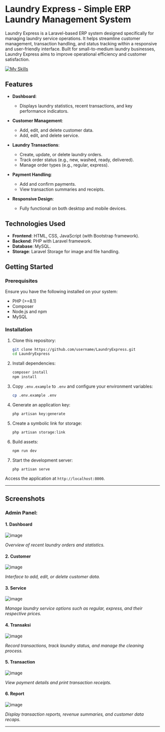 # Laundry Express - Simple ERP Laundry Management System

Laundry Express is a Laravel-based ERP system designed specifically for managing laundry service operations. It helps streamline customer management, transaction handling, and status tracking within a responsive and user-friendly interface. Built for small-to-medium laundry businesses, Laundry Express aims to improve operational efficiency and customer satisfaction.

[![My Skills](https://skillicons.dev/icons?i=laravel,php,vite,bootstrap,mysql,vscode,windows)](https://skillicons.dev)
## Features

- **Dashboard**: 
  - Displays laundry statistics, recent transactions, and key performance indicators.
  
- **Customer Management**:
  - Add, edit, and delete customer data.
  - Add, edit, and delete service.

- **Laundry Transactions**:
    - Create, update, or delete laundry orders.
    - Track order status (e.g., new, washed, ready, delivered).
    - Manage order types (e.g., regular, express).
    
- **Payment Handling**:
    - Add and confirm payments.
    - View transaction summaries and receipts.

- **Responsive Design**:
  - Fully functional on both desktop and mobile devices.

## Technologies Used

- **Frontend**: HTML, CSS, JavaScript (with Bootstrap framework).
- **Backend**: PHP with Laravel framework.
- **Database**: MySQL.
- **Storage**: Laravel Storage for image and file handling.

## Getting Started

### Prerequisites

Ensure you have the following installed on your system:

- PHP (>=8.1)
- Composer
- Node.js and npm
- MySQL

### Installation

1. Clone this repository:
   ```bash
   git clone https://github.com/username/LaundryExpress.git
   cd LaundryExpress
   ```

2. Install dependencies:
   ```bash
   composer install
   npm install
   ```

3. Copy `.env.example` to `.env` and configure your environment variables:
   ```bash
   cp .env.example .env
   ```

4. Generate an application key:
   ```bash
   php artisan key:generate
   ```

5. Create a symbolic link for storage:
   ```bash
   php artisan storage:link
   ```

6. Build assets:
   ```bash
   npm run dev
   ```

7. Start the development server:
   ```bash
   php artisan serve
   ```

Access the application at `http://localhost:8000`.

---

## Screenshots

### Admin Panel:
#### 1. Dashboard  
![image](https://github.com/user-attachments/assets/e1435537-c56f-4f96-88b5-e67f516c482f)

*Overview of recent laundry orders and statistics.*  

#### 2. Customer
![image](https://github.com/user-attachments/assets/fcd7d4de-d788-4afa-9a64-de53e4f53b84)

*Interface to add, edit, or delete customer data.*  

#### 3. Service
![image](https://github.com/user-attachments/assets/ae2d2277-8642-4d5e-b9cb-5f2af9d915e5)

*Manage laundry service options such as regular, express, and their respective prices.*  

#### 4. Transaksi
![image](https://github.com/user-attachments/assets/d988e26a-daa3-4f0d-92d8-ba5edbef3149)

*Record transactions, track laundry status, and manage the cleaning process.*  

#### 5. Transaction
![image](https://github.com/user-attachments/assets/90967e0f-1f03-4853-bb43-c5c45ebcd959)

*View payment details and print transaction receipts.*  

#### 6. Report
![image](https://github.com/user-attachments/assets/7025258b-d861-49b9-ac62-d9a5b8073039)

*Display transaction reports, revenue summaries, and customer data recaps.*  

---
